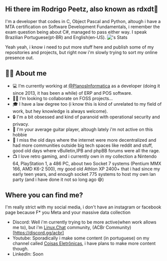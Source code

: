 ## Hi there im Rodrigo Peetz, also known as rdxdt👋

I'm a developer that codes in C, Object Pascal and Python, altough i have a MTA certification on Software Development Fundamentals, i remember the exam question being about C#, managed to pass either way.
I speak Brazilian Portuguese(pt-BR) and English(en-US).
![<username>'s Stats](https://github-readme-stats.vercel.app/api?username=rdxdt&theme=vue-dark&show_icons=true&hide_border=true&count_private=true)

Yeah yeah, i know i need to put more stuff here and publish some of my repositories and projects, but right now i'm slowly trying to sort my online presence out.
## 👨🏻 About me 
- 💻 I’m currently working at [@PlanosInformatica](https://github.com/PlanosInformatica/) as a developer (doing it since 2013, it has been a while) of ERP and POS software.
- 🤝🏻 I’m looking to collaborate on FOSS projects...
- 🎓 I have a law degree too (i know this is kind of unrelated to my field of work, but hey knowledge is always welcome).
- 🔒 I'm a bit obsessed and kind of paranoid with operational security and privacy.
- 🎸 I'm your average guitar player, altough lately i'm not active on this hobbie
- 💾 I miss the old days where the internet were more decentralized and had more communities outside big tech spaces like reddit and stuff, good old days where vBulletin,IPB and phpBB forums were all the rage.
- 📺 I love retro gaming, and i currently own in my collection a Nintendo 64, PlayStation 1, a 486 PC, about two Socket 7 systems (Pentium MMX 166, AMD K6-2 500), my good old Athlon XP 2400+ that i had since my early teen years, and enough socket 775 systems to host my own lan party (and i have done it not so long ago 😅)
## Where you can find me?
I'm really strict with my social media, i don't have an instagram or facebook page because F* you Meta and your massive data collection
- Discord: Well i'm currently trying to be more active(when work allows me to), but i'm [Linux.Chat](https://linux.chat/) community, (ACBr Community)[https://discord.gg/acbr]
- Youtube: Sporadically i make some content (in portuguese) on my channel called [Coisas Eletrônicas](https://www.youtube.com/@coisaseletronicas5593), i have plans to make more content though.
- LinkedIn: Soon
